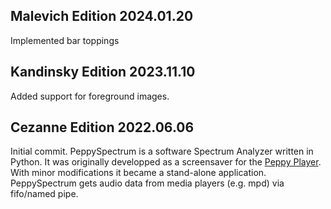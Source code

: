 ## Malevich Edition 2024.01.20

Implemented bar toppings

## Kandinsky Edition 2023.11.10

Added support for foreground images.

## Cezanne Edition 2022.06.06

Initial commit.
PeppySpectrum is a software Spectrum Analyzer written in Python. It was originally developped as a screensaver for the [Peppy Player](https://github.com/project-owner/Peppy.doc/wiki). With minor modifications it became a stand-alone application.
PeppySpectrum gets audio data from media players (e.g. mpd) via fifo/named pipe.
 